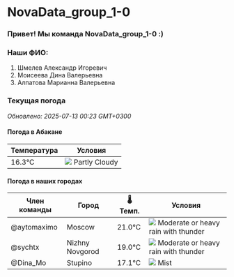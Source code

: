 # NovaData_group_1-0
### Привет! Мы команда NovaData_group_1-0 :)

### Наши ФИО:
1. Шмелев Александр Игоревич
2. Моисеева Дина Валерьевна
3. Алпатова Марианна Валерьевна

### Текущая погода
<!-- WEATHER:START -->
_Обновлено: 2025-07-13 00:23 GMT+0300_

#### Погода в Абакане

| Температура | Условия |
|-------------|----------|
| 16.3°C     | ![](https://cdn.weatherapi.com/weather/64x64/night/116.png) Partly Cloudy |

#### Погода в наших городах

| Член команды  | Город               | 🌡️ Темп.  | Условия          |
|---------------|---------------------|-----------|--------------------|
| @aytomaximo    | Moscow              |   21.0°C | ![](https://cdn.weatherapi.com/weather/64x64/night/389.png) Moderate or heavy rain with thunder |
| @sychtx        | Nizhny Novgorod     |   19.0°C | ![](https://cdn.weatherapi.com/weather/64x64/night/389.png) Moderate or heavy rain with thunder |
| @Dina_Mo       | Stupino             |   17.1°C | ![](https://cdn.weatherapi.com/weather/64x64/night/143.png) Mist         |

<!-- WEATHER:END -->
